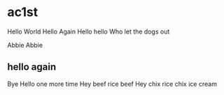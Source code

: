 # ac1st
Hello World
Hello Again
Hello hello
Who let the dogs out

Abbie 
Abbie

## hello again
Bye
Hello one more time
Hey beef rice beef
Hey
chix rice chix
ice cream

